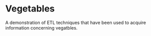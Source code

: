 # Vegetables
A demonstration of ETL techniques that have been used to acquire information concerning vegatbles.
